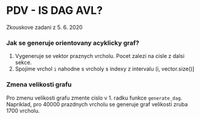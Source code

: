 # PDV - IS DAG AVL?

Zkouskove zadani z 5. 6. 2020

### Jak se generuje orientovany acyklicky graf?
1. Vygeneruje se vektor praznych vrcholu. Pocet zalezi na cisle z dalsi sekce.
2. Spojime vrchol `i` nahodne s vrcholy s indexy z intervalu (i, vector.size()]

### Zmena velikosti grafu
Pro zmenu velikosti grafu zmente cislo v 1. radku funkce `generate_dag`.
Napriklad, pro 40000 prazdnych vrcholu se generuje graf velikosti zruba 1700 vrcholu.